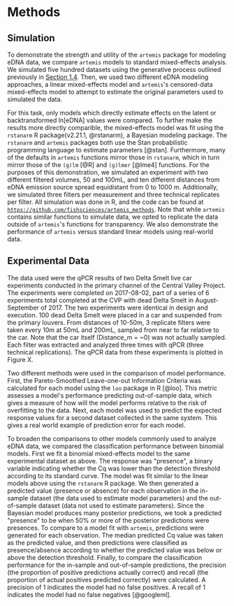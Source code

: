 # Methods
<!--
*Most of these are in the introduction.* 
Explanation and presentation of model structure
Presentation of alternative models
Occupancy and how covariates are modeled when deriving probability of detection
Binomial
Beta-binomial
Negative binomial
Logistic regression
Explanation of model comparison process and performance criteria
Diagnostics
Inferences
Probability of detection
Effect sizes
-->
## Simulation 

To demonstrate the strength and utility of the `artemis` package for
modeling eDNA data, we compare `artemis` models to standard
mixed-effects analysis.  We simulated five hundred datasets using the
generative process outlined previously in [Section 1.4](#mod_str).  Then, we used two
different eDNA modeling approaches, a linear mixed-effects model and
`artemis`'s censored-data mixed-effects model to attempt to estimate
the original parameters used to simulated the data. 

For this task, only models which directly estimate effects on the
latent or backtransformed ln[eDNA] values were compared. To further
make the results more directly comparible, the mixed-effects model was
fit using the `rstanarm` R package(v2.21.1, @rstanarm), a Bayesian modeling package. The
`rstanarm` and `artemis` packages both use the Stan probabilistic
programming language to estimate parameters [@stan]. Furthermore, many of the
defaults in `artemis` functions mirror those in `rstanarm`, which in
turn mirror those of the `(g)lm` [@R] and `(g)lmer` [@lme4] functions. For the
purposes of this demonstration, we simulated an experiment with two
different filtered volumes, 50 and 100mL, and ten different distances
from eDNA emission source spread equidistant from 0 to 1000
m. Additionally, we simulated three filters per measurement and three
technical replicates per filter. All simulation was done in R, and the
code can be found at
[`https://github.com/fishsciences/artemis_methods`](https://github.com/fishsciences/artemis_methods).
Note that while `artemis` contains similar functions to simulate data,
we opted to replicate the data outside of `artemis`'s functions for
transparency. We also demonstrate the performance of `artemis` versus standard linear
 models using real-world data.

## Experimental Data

 <!-- From help file for datasets --> 
 The data used were the qPCR
 results of two Delta Smelt live car experiments conducted in the
 primary channel of the Central Valley Project.  The experiments were
 completed on 2017-08-02, part of a series of 6 experiments total
 completed at the CVP with dead Delta Smelt in August-September
 of 2017.  The two experiments were identical in design and execution.
 100 dead Delta Smelt were placed in a car and suspended from the
 primary louvers. From distances of 10-50m, 3 replicate filters were
 taken every 10m at 50mL and 200mL, sampled from near to far relative
 to the car.  Note that the car itself (Distance_m = ~0) was not
 actually sampled. Each filter was extracted and analyzed three times
 with qPCR (three technical replications). The qPCR data from these
 experiments is plotted in Figure X.


Two different methods were used in the comparison of model
performance. First, the Pareto-Smoothed Leave-one-out Information
Criteria was calculated for each model using the `loo` package in R
[@loo]. This metric assesses a model's performance predicting
out-of-sample data, which gives a measure of how will the model
performs relative to the risk of overfitting to the data. Next, each
model was used to predict the expected response values for a second
dataset collected in the same system. This gives a real world example
of prediction error for each model.

<!-- Unsure about this - might need clarification --> 

To broaden the comparisons to other models commonly used to analyze
eDNA data, we compared the classification performance between binomial
models.  First we fit a binomial mixed-effects model to the same
experimental dataset as above. The response was "presence", a binary
variable indicating whether the Cq was lower than the detection
threshold according to its standard curve. The model was fit similar
to the linear models above using the `rstanarm` R package.  We then
generated a predicted value (presence or absence) for each observation
in the in-sample dataset (the data used to estimate model parameters)
and the out-of-sample dataset (data not used to estimate
parameters). Since the Bayesian model produces many posterior
predictions, we took a predicted "presence" to be when 50% or more of
the posterior predictions were presences.  To compare to a model fit
with `artemis`, predictions were generated for each observation. The
median predicted Cq value was taken as the predicted value, and then
predictions were classified as presence/absence according to whether
the predicted value was below or above the detection threshold.
Finally, to compare the classification performance for the in-sample
and out-of-sample predictions, the precision (the proportion of
positive predictions actually correct) and recall (the proportion of
actual positives predicted correctly) were calculated. A precision of
1 indicates the model had no false positives. A recall of 1 indicates
the model had no false negatives [@googleml].
